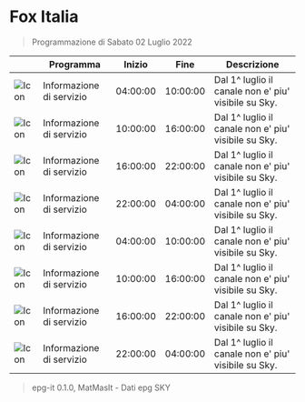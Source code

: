 # Fox Italia
> Programmazione di Sabato 02 Luglio 2022

||Programma|Inizio|Fine|Descrizione|
|---|---|---|---|---|
|![Icon](https://guidatv.sky.it/uuid/intrattenimento_cover_oiOcEGjG-.png)|Informazione di servizio|04:00:00|10:00:00|Dal 1^ luglio il canale non e&#039; piu&#039; visibile su Sky.
|![Icon](https://guidatv.sky.it/uuid/intrattenimento_cover_oiOcEGjG-.png)|Informazione di servizio|10:00:00|16:00:00|Dal 1^ luglio il canale non e&#039; piu&#039; visibile su Sky.
|![Icon](https://guidatv.sky.it/uuid/intrattenimento_cover_oiOcEGjG-.png)|Informazione di servizio|16:00:00|22:00:00|Dal 1^ luglio il canale non e&#039; piu&#039; visibile su Sky.
|![Icon](https://guidatv.sky.it/uuid/intrattenimento_cover_oiOcEGjG-.png)|Informazione di servizio|22:00:00|04:00:00|Dal 1^ luglio il canale non e&#039; piu&#039; visibile su Sky.
|![Icon](https://guidatv.sky.it/uuid/intrattenimento_cover_oiOcEGjG-.png)|Informazione di servizio|04:00:00|10:00:00|Dal 1^ luglio il canale non e&#039; piu&#039; visibile su Sky.
|![Icon](https://guidatv.sky.it/uuid/intrattenimento_cover_oiOcEGjG-.png)|Informazione di servizio|10:00:00|16:00:00|Dal 1^ luglio il canale non e&#039; piu&#039; visibile su Sky.
|![Icon](https://guidatv.sky.it/uuid/intrattenimento_cover_oiOcEGjG-.png)|Informazione di servizio|16:00:00|22:00:00|Dal 1^ luglio il canale non e&#039; piu&#039; visibile su Sky.
|![Icon](https://guidatv.sky.it/uuid/intrattenimento_cover_oiOcEGjG-.png)|Informazione di servizio|22:00:00|04:00:00|Dal 1^ luglio il canale non e&#039; piu&#039; visibile su Sky.



 > epg-it 0.1.0, MatMasIt - Dati epg SKY